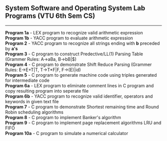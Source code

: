 <h2>System Software and Operating System Lab Programs (VTU 6th Sem CS)</h2>
<hr>

<strong>Program 1a</strong> - LEX program to recognize valid arithmetic expression <br>
<strong>Program 1b</strong> - YACC program to evaluate arithmetic expression <br>
<strong>Program 2</strong> - YACC program to recognize all strings ending with <strong>b</strong> preceded by <strong>a's</strong> <br>
<strong>Program 3</strong> - C program to construct Predective/LL(1) Parsing Table (Grammer Rules: A->aBa, B->bB|$)<br>
<strong>Program 4</strong> - C program to demonstrate Shift Reduce Parsing (Grammer Rules: E->E+T|T, T->T*F|F, F->(E)|id) <br>
<strong>Program 5</strong> - C program to generate machine code using triples generated for intermediate code <br>
<strong>Program 6a</strong> - LEX program to eliminate comment lines in C program and copy resulting program into seperate file <br>
<strong>Program 6b</strong> - YACC program to recognize valid identifier, operators and keywords in given text file<br>
<strong>Program 7</strong> - C program to demonstrate Shortest remaining time and Round Robin scheduling algorithms <br>
<strong>Program 8</strong> - C program to implement Banker's algorithm <br>
<strong>Program 9</strong> - C program to implement page replacement algorithms LRU and FIFO <br>
<strong>Program 10a</strong> - C program to simulate a numerical calculator <br>
